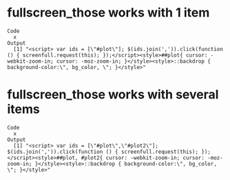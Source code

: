# fullscreen_those works with 1 item

    Code
      x
    Output
      [1] "<script> var ids = [\"#plot\"]; $(ids.join(',')).click(function () { screenfull.request(this); });</script><style>##plot{ cursor: -webkit-zoom-in; cursor: -moz-zoom-in; }</style><style>::backdrop { background-color:\", bg_color, \"; }</style>"

# fullscreen_those works with several items

    Code
      x
    Output
      [1] "<script> var ids = [\"#plot\",\"#plot2\"]; $(ids.join(',')).click(function () { screenfull.request(this); });</script><style>##plot, #plot2{ cursor: -webkit-zoom-in; cursor: -moz-zoom-in; }</style><style>::backdrop { background-color:\", bg_color, \"; }</style>"

